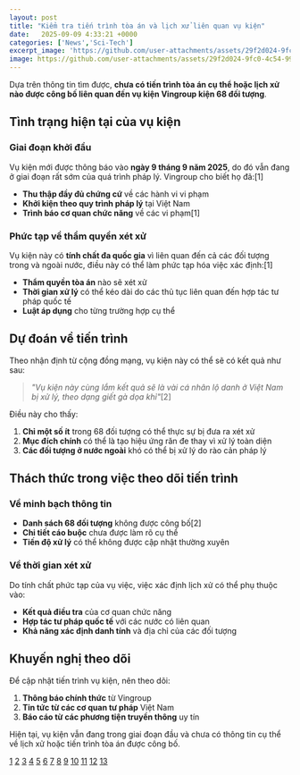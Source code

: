 ```yaml
---
layout: post
title: "Kiểm tra tiến trình tòa án và lịch xử liên quan vụ kiện"
date:   2025-09-09 4:33:21 +0000
categories: ['News','Sci-Tech']
excerpt_image: 'https://github.com/user-attachments/assets/29f2d024-9fc0-4c54-9914-5735987a44e3'
image: https://github.com/user-attachments/assets/29f2d024-9fc0-4c54-9914-5735987a44e3
---
```

Dựa trên thông tin tìm được, **chưa có tiến trình tòa án cụ thể hoặc lịch xử nào được công bố liên quan đến vụ kiện Vingroup kiện 68 đối tượng**.

## Tình trạng hiện tại của vụ kiện

### Giai đoạn khởi đầu
Vụ kiện mới được thông báo vào **ngày 9 tháng 9 năm 2025**, do đó vẫn đang ở giai đoạn rất sớm của quá trình pháp lý. Vingroup cho biết họ đã:[1]

- **Thu thập đầy đủ chứng cứ** về các hành vi vi phạm
- **Khởi kiện theo quy trình pháp lý** tại Việt Nam
- **Trình báo cơ quan chức năng** về các vi phạm[1]

### Phức tạp về thẩm quyền xét xử

Vụ kiện này có **tính chất đa quốc gia** vì liên quan đến cả các đối tượng trong và ngoài nước, điều này có thể làm phức tạp hóa việc xác định:[1]

- **Thẩm quyền tòa án** nào sẽ xét xử
- **Thời gian xử lý** có thể kéo dài do các thủ tục liên quan đến hợp tác tư pháp quốc tế
- **Luật áp dụng** cho từng trường hợp cụ thể

## Dự đoán về tiến trình

Theo nhận định từ cộng đồng mạng, vụ kiện này có thể sẽ có kết quả như sau:

> *"Vụ kiện này cùng lắm kết quả sẽ là vài cá nhân lộ danh ở Việt Nam bị xử lý, theo dạng giết gà dọa khỉ"*[2]

Điều này cho thấy:

1. **Chỉ một số ít** trong 68 đối tượng có thể thực sự bị đưa ra xét xử
2. **Mục đích chính** có thể là tạo hiệu ứng răn đe thay vì xử lý toàn diện
3. **Các đối tượng ở nước ngoài** khó có thể bị xử lý do rào cản pháp lý

## Thách thức trong việc theo dõi tiến trình

### Về minh bạch thông tin
- **Danh sách 68 đối tượng** không được công bố[2]
- **Chi tiết cáo buộc** chưa được làm rõ cụ thể
- **Tiến độ xử lý** có thể không được cập nhật thường xuyên

### Về thời gian xét xử
Do tính chất phức tạp của vụ việc, việc xác định lịch xử có thể phụ thuộc vào:

- **Kết quả điều tra** của cơ quan chức năng
- **Hợp tác tư pháp quốc tế** với các nước có liên quan
- **Khả năng xác định danh tính** và địa chỉ của các đối tượng

## Khuyến nghị theo dõi

Để cập nhật tiến trình vụ kiện, nên theo dõi:

1. **Thông báo chính thức** từ Vingroup
2. **Tin tức từ các cơ quan tư pháp** Việt Nam
3. **Báo cáo từ các phương tiện truyền thông** uy tín

Hiện tại, vụ kiện vẫn đang trong giai đoạn đầu và chưa có thông tin cụ thể về lịch xử hoặc tiến trình tòa án được công bố.

[1](https://www.reddit.com/r/VietNamNation/comments/1ncbdu4/cho_r%E1%BA%B1ng_b%E1%BB%8B_68_t%E1%BB%95_ch%E1%BB%A9c_c%C3%A1_nh%C3%A2n_trong_v%C3%A0_ngo%C3%A0i/)
[2](https://www.reddit.com/r/TroChuyenLinhTinh/best/)
[3](https://www.reddit.com/r/TroChuyenLinhTinh/hot/)
[4](https://www.reddit.com/r/TroChuyenLinhTinh/)
[5](https://www.reddit.com/r/TroChuyenLinhTinh/comments/1bgo29q/t%E1%BB%95ng_h%E1%BB%A3p_c%C3%A1c_b%C3%A0i_vi%E1%BA%BFt_c%C3%B3_b%C3%ACnh_lu%E1%BA%ADn_m%E1%BB%9Bi_nh%E1%BA%A5t/)
[6](https://www.reddit.com/user/LoveKei/submitted/)
[7](https://www.reddit.com/r/reviewnganhluat/)
[8](https://www.reddit.com/r/VietNamNation/comments/1g6lwmk/n%C3%B3i_chuy%E1%BB%87n_v%E1%BB%9Bi_b%C3%A0_linda_nguyen_v%C5%A9_linh_di%E1%BB%85n_%C4%91%C3%A0n/)
[9](https://www.reddit.com/r/VietNamNation/comments/1mm9hwx/vingroup_%C4%91ang_%C3%B4m_%C4%91%E1%BB%91ng_n%E1%BB%A3_805820_t%E1%BB%B7_vnd_31_t%E1%BB%B7_%C4%91%C3%B4la/)
[10](https://www.reddit.com/r/VietTalk/)
[11](https://www.reddit.com/r/TroChuyenLinhTinh/comments/1mejs4n/v%E1%BB%A5_n%C3%A0y_tao_share_cho_ae_%C4%91%E1%BB%8Dc_tuy%E1%BB%87t_%C4%91%E1%BB%91i_%C4%91%E1%BB%ABng_t%C3%B2_m%C3%B2/)
[12](https://www.reddit.com/r/vozforums/comments/1cgqf8s/mn_ngh%C4%A9_sao_v%E1%BB%81_vinfast_hay_s%E1%BA%A3n_ph%E1%BA%A9m_c%E1%BB%A7a_t%E1%BA%ADp_%C4%91o%C3%A0n/)
[13](https://www.reddit.com/r/TroChuyenLinhTinh/comments/1lb0j8v/thi%C3%AAn_an_m%C3%B4n_1989/)